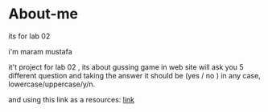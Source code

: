 # About-me
its  for lab 02 

i'm maram mustafa

it't project for lab 02 , its about gussing game 
in web site will ask you 5 different question and taking the answer it should be (yes / no ) in any case, 
lowercase/uppercase/y/n.

and using this link as a resources:
[link](https://codefellows.github.io/code-201-guide/curriculum/class-02/project_setup)
